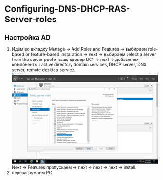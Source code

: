 # Configuring-DNS-DHCP-RAS-Server-roles
## Настройка AD
1) Идём во вкладку Manage →	Add Roles and Features → выбираем role-based or feature-based installation → next → выбираем select a server from the server pool и нашь сервер DC1 → next → добавляем компоненты : active directory domain services, DHCP server, DNS server, remote desktop service.
![](https://github.com/iGORnetwork/Configuring-DNS-DHCP-RAS-Server-roles/blob/main/DC1-1.png)
Next → Features пропускаем → next → next → next → install.
2) перезагружаем PC
